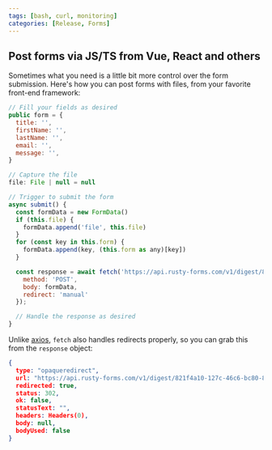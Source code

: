 ```yaml
---
tags: [bash, curl, monitoring]
categories: [Release, Forms]
---
```


## Post forms via JS/TS from Vue, React and others

Sometimes what you need is a little bit more control over the form submission. Here's how you can post forms with files, from your favorite front-end framework:

```js
// Fill your fields as desired
public form = {
  title: '',
  firstName: '',
  lastName: '',
  email: '',
  message: '',
}

// Capture the file
file: File | null = null

// Trigger to submit the form
async submit() {
  const formData = new FormData()
  if (this.file) {
    formData.append('file', this.file)
  }
  for (const key in this.form) {
    formData.append(key, (this.form as any)[key])
  }

  const response = await fetch('https://api.rusty-forms.com/v1/digest/821f4a10-127c-46c6-bc80-8790d219575a', {
    method: 'POST',
    body: formData,
    redirect: 'manual'
  });

  // Handle the response as desired
}
```

Unlike [axios](https://github.com/axios/axios/issues/3924), `fetch` also handles redirects properly, so you can grab this from the `response` object:

```json
{
  type: "opaqueredirect",
  url: "https://api.rusty-forms.com/v1/digest/821f4a10-127c-46c6-bc80-8790d219575a",
  redirected: true,
  status: 302,
  ok: false,
  statusText: "",
  headers: Headers(0),
  body: null,
  bodyUsed: false
}
```